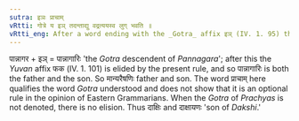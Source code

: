 ```yaml
---
sutra: इञः प्राचाम्
vRtti: गोत्रे य इञ् तदन्ताद्यु वद्रत्ययस्व लुग् भवति ॥
vRtti_eng: After a word ending with the _Gotra_ affix इञ् (IV. 1. 95) there is _luk_-elision of the _Yuvan_ affix, when the _Gotra_ of the people called _Prachya_ (Eastern) is denoted.
---
```

पान्नागर + इञ् = पान्नागारिः 'the _Gotra_ descendent of _Pannagara_'; after this the _Yuvan_ affix फक (IV. 1. 101) is elided by the present rule, and so पान्नागारिः is both the father and the son. So मान्यरैषणिः father and son. The word प्राचाम् here qualifies the word _Gotra_ understood and does not show that it is an optional rule in the opinion of Eastern Grammarians. When the _Gotra_ of _Prachyas_ is not denoted, there is no elision. Thus दाक्षिः and दाक्षायणः 'son of _Dakshi_.'
